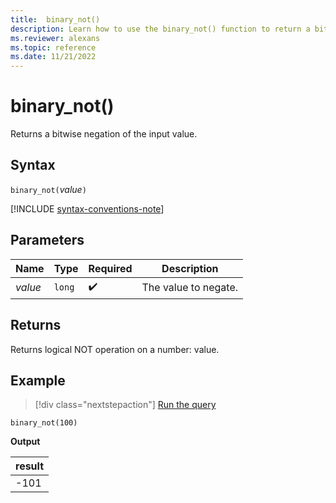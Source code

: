 ```yaml
---
title:  binary_not()
description: Learn how to use the binary_not() function to return a bitwise negation of the input value.
ms.reviewer: alexans
ms.topic: reference
ms.date: 11/21/2022
---
```

# binary_not()

Returns a bitwise negation of the input value.

## Syntax

`binary_not(`*value*`)`

[!INCLUDE [syntax-conventions-note](../../includes/syntax-conventions-note.md)]

## Parameters

| Name | Type | Required | Description |
|--|--|--|--|
| *value* | `long` |  :heavy_check_mark: | The value to negate. |

## Returns

Returns logical NOT operation on a number: value.

## Example

> [!div class="nextstepaction"]
> <a href="https://dataexplorer.azure.com/clusters/help/databases/Samples?query=H4sIAAAAAAAAAysoyswrUUjKzEssqozPyy/RMDQw0AQAChXSgRUAAAA=" target="_blank">Run the query</a>

```kusto
binary_not(100)
```

**Output**

|result|
|------|
|-101|
